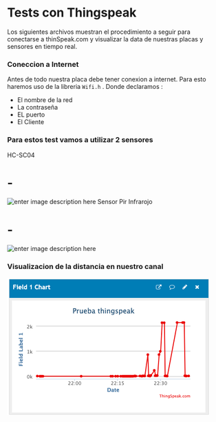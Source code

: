 # Tests con Thingspeak
Los siguientes archivos muestran el procedimiento a seguir para conectarse a thinSpeak.com y visualizar la data de nuestras placas y sensores en tiempo real.

### Coneccion a Internet 
Antes de todo nuestra placa debe tener conexion a internet. Para esto haremos uso de la libreria `Wifi.h` . Donde declaramos :

 - El nombre de la red
 - La contraseña
 - EL puerto
 - El Cliente



### Para estos test vamos a utilizar 2 sensores
HC-SC04
# -
![enter image description here](https://www.makercreativo.com/store/wp-content/uploads/2017/06/Sensor_ultrasonico_HCSR04_1.jpg)
Sensor Pir Infrarojo
# -
![enter image description here](https://mastertronicventas.com/wp-content/uploads/2020/10/SENSOR-PIR.png)


### Visualizacion de la distancia en nuestro canal

![enter image description here](https://raw.githubusercontent.com/DvKirbo/scare-pigeon/main/thingspeak%20test/thingspeak-esp32-hcsr04_sensor--test/media/canal.png)


